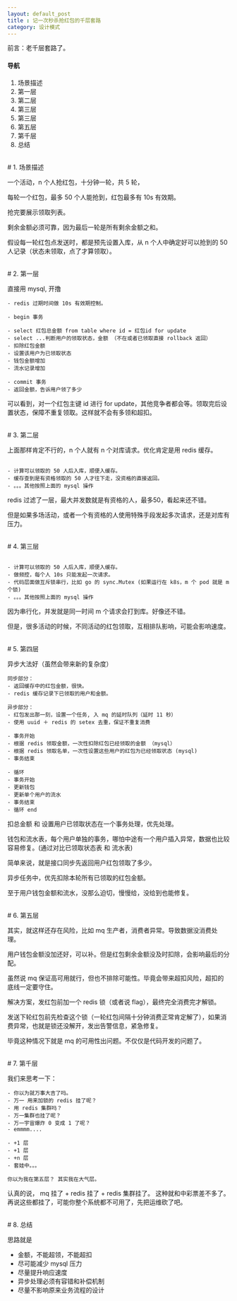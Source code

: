 ```yaml
---
layout: default_post
title : 记一次秒杀抢红包的千层套路
category: 设计模式
---
```



前言：老千层套路了。

#### 导航
1. 场景描述
2. 第一层
3. 第二层
4. 第三层
5. 第三层
6. 第五层
7. 第千层
8. 总结


<br>
# 1. 场景描述

一个活动，n 个人抢红包，十分钟一轮，共 5 轮，

每轮一个红包，最多 50 个人能抢到，红包最多有 10s 有效期。

抢完要展示领取列表。

剩余金额必须可靠，因为最后一轮是所有剩余金额之和。

假设每一轮红包点发送时，都是预先设置入库，从 n 个人中确定好可以抢到的 50 人记录（状态未领取，点了才算领取）。

<br>
# 2. 第一层

直接用 mysql, 开撸

```
- redis 过期时间做 10s 有效期控制。

- begin 事务

- select 红包总金额 from table where id = 红包id for update
- select ...判断用户的领取状态，金额 （不在或者已领取直接 rollback 返回）
- 扣除红包金额 
- 设置该用户为已领取状态
- 钱包金额增加
- 流水记录增加

- commit 事务
- 返回金额，告诉用户领了多少

```

可以看到，对一个红包主键 id 进行 for update，其他竞争者都会等。领取完后设置状态，保障不重复领取。这样就不会有多领和超扣。


<br>
# 3. 第二层

上面那样肯定不行的，n 个人就有 n 个对库请求。优化肯定是用 redis 缓存。

```

- 计算可以领取的 50 人后入库，顺便入缓存。
- 缓存查到是有资格领取的 50 人才往下走，没资格的直接返回。
- 。。。其他按照上面的 mysql 操作

```
redis 过滤了一层，最大并发数就是有资格的人，最多50，看起来还不错。

但是如果多场活动，或者一个有资格的人使用特殊手段发起多次请求，还是对库有压力。


<br>
# 4. 第三层

```

- 计算可以领取的 50 人后入库，顺便入缓存。
- 做频控，每个人 10s 只能发起一次请求。
- 代码层面做互斥锁串行，比如 go 的 sync.Mutex (如果运行在 k8s，m 个 pod 就是 m 个锁)
- 。。。其他按照上面的 mysql 操作

```

因为串行化，并发就是同一时间 m 个请求会打到库。好像还不错。

但是，很多活动的时候，不同活动的红包领取，互相排队影响，可能会影响速度。

<br>
# 5. 第四层

异步大法好（虽然会带来新的复杂度）

```
同步部分：
- 返回缓存中的红包金额，很快。
- redis 缓存记录下已领取的用户和金额。

异步部分：
- 红包发出那一刻，设置一个任务, 入 mq 的延时队列（延时 11 秒）
- 使用 uuid ＋ redis 的 setex 去重，保证不重复消费

- 事务开始
- 根据 redis 领取金额，一次性扣除红包已经领取的金额 （mysql）
- 根据 redis 领取名单，一次性设置这些用户的红包为已经领取状态 (mysql)
- 事务结束

- 循环
- 事务开始
- 更新钱包
- 更新单个用户的流水
- 事务结束
- 循环 end

```

扣总金额 和 设置用户已领取状态在一个事务处理，优先处理。

钱包和流水表，每个用户单独的事务，哪怕中途有一个用户插入异常，数据也比较容易修复。(通过对比已领取状态表 和 流水表)

简单来说，就是接口同步先返回用户红包领取了多少。

异步任务中，优先扣除本轮所有已领取的红包金额。

至于用户钱包金额和流水，没那么迫切，慢慢给，没给到也能修复。

<br>
# 6. 第五层

其实，就这样还存在风险，比如 mq 生产者，消费者异常。导致数据没消费处理。

用户钱包金额没加还好，可以补。但是红包剩余金额没及时扣除，会影响最后的分配。

虽然说 mq 保证高可用就行，但也不排除可能性。毕竟会带来超扣风险，超扣的底线一定要守住。

解决方案，发红包前加一个 redis 锁（或者说 flag），最终完全消费完才解锁。

发送下轮红包前先检查这个锁（一轮红包间隔十分钟消费正常肯定解了），如果消费异常，也就是锁还没解开，发出告警信息，紧急修复。

毕竟这种情况下就是 mq 的可用性出问题。不仅仅是代码开发的问题了。

<br >
# 7. 第千层

我们来思考一下：

```
- 你以为就万事大吉了吗。
- 万一 用来加锁的 redis 挂了呢？ 
- 用 redis 集群吗？
- 万一集群也挂了呢？
- 万一宇宙爆炸 0 变成 1 了呢？
- emmmm....

- +1 层
- +1 层
- +n 层
- 套娃中。。。 

你以为我在第五层？ 其实我在大气层。

```

认真的说， mq 挂了 + redis 挂了 + redis 集群挂了。
这种就和中彩票差不多了。再说这些都挂了，可能你整个系统都不可用了，先把运维砍了吧。

<br>
# 8. 总结

思路就是

- 金额，不能超领，不能超扣
- 尽可能减少 mysql 压力
- 尽量提升响应速度
- 异步处理必须有容错和补偿机制
- 尽量不影响原来业务流程的设计





